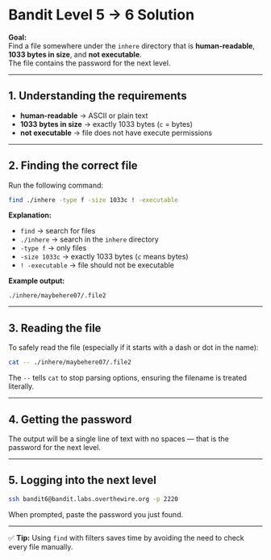# Bandit Level 5 → 6 Solution

**Goal:**  
Find a file somewhere under the `inhere` directory that is **human-readable**, **1033 bytes in size**, and **not executable**.  
The file contains the password for the next level.

---

## 1. Understanding the requirements
- **human-readable** → ASCII or plain text
- **1033 bytes in size** → exactly 1033 bytes (`c` = bytes)
- **not executable** → file does not have execute permissions

---

## 2. Finding the correct file

Run the following command:

```bash
find ./inhere -type f -size 1033c ! -executable
```

**Explanation:**
- `find` → search for files
- `./inhere` → search in the `inhere` directory
- `-type f` → only files
- `-size 1033c` → exactly 1033 bytes (`c` means bytes)
- `! -executable` → file should not be executable

**Example output:**
```
./inhere/maybehere07/.file2
```

---

## 3. Reading the file

To safely read the file (especially if it starts with a dash or dot in the name):

```bash
cat -- ./inhere/maybehere07/.file2
```

The `--` tells `cat` to stop parsing options, ensuring the filename is treated literally.

---

## 4. Getting the password
The output will be a single line of text with no spaces — that is the password for the next level.

---

## 5. Logging into the next level

```bash
ssh bandit6@bandit.labs.overthewire.org -p 2220
```
When prompted, paste the password you just found.

---

✅ **Tip:** Using `find` with filters saves time by avoiding the need to check every file manually.

